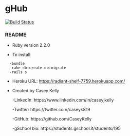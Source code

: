 <h1>gHub</h1>

[![Build Status](https://travis-ci.org/CaseyKelly/ghub.svg)](https://travis-ci.org/CaseyKelly/ghub)

<h3>README</h3>

* Ruby version
  2.2.0

* To install:
```
  -bundle
  -rake db:create db:migrate
  -rails s
```
* Heroku URL: https://radiant-shelf-7759.herokuapp.com/

* Created by Casey Kelly
  <p>-LinkedIn: https://www.linkedin.com/in/caseyjkelly
  <p>-Twitter: https://twitter.com/caseyk819
  <p>-GitHub: https://github.com/CaseyKelly
  <p>-gSchool bio: https://students.gschool.it/students/195
